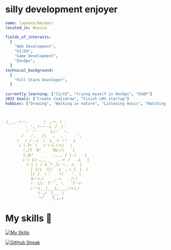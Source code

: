 


# silly development enjoyer


```yml
name: laynexx/bezdarr
located_in: Russia

fields_of_interests:
  [
    "Web Development",
    "UI/UX",
    "Game Development",
    "DevOps",
  ]
technical_background:
  [
    "Full Stack Developer",
  ]
  
currently_learning: ["CI/CD", "trying myself in DevOps", "GSAP"]
2025 Goals: ["Create Coalidraw", "Finish LMS startup"]
hobbies: ["Drawing", "Walking in nature", "Listening music", "Watching anime", "Reflect on philosophical topics"]



く__,.ヘヽ.　　　　/　,ー､ 〉
　　　　　＼ ', !-─‐-i　/　/´
　　　 　 ／｀ｰ'　　　 L/／｀ヽ､
　　 　 /　 ／,　 /|　 ,　 ,　　　 ',
　　　ｲ 　/ /-‐/　ｉ　L_ ﾊ ヽ!　 i
　　　 ﾚ ﾍ 7ｲ｀ﾄ　 ﾚ'ｧ-ﾄ､!ハ|　 |
　　　　 !,/7 '0'　　 ´0iソ| 　 |　　　
　　　　 |.从"　　_　　 ,,,, / |./ 　 |
　　　　 ﾚ'| i＞.､,,__　_,.イ / 　.i 　|                   
　　　　　 ﾚ'| | / k_７_/ﾚ'ヽ,　ﾊ.　|        
　　　　　　 | |/i 〈|/　 i　,.ﾍ |　i　|
　　　　　　.|/ /　ｉ： 　 ﾍ!　　＼　|
　　　 　 　 kヽ>､ﾊ 　 _,.ﾍ､ 　 /､!
　　　　　　 !'〈//｀Ｔ´', ＼ ｀'7'ｰr'
　　　　　　 ﾚ'ヽL__|___i,___,ンﾚ|ノ
　　　　　 　　　ﾄ-,/　|___./
　　　　　 　　　'ｰ'　　!_,.: 


```

# My skills 📘


[![My Skills](https://skillicons.dev/icons?i=js,ts,go,cs,react,nuxt,vue,nextjs,tailwind,pinia,docker,godot,vite,postgresql,prisma,mysql,nginx,obsidian,arduino,redis,sass,git,github,gitlab,neovim,webstorm,figma)](https://skillicons.dev) 



[![GitHub Streak](https://streak-stats.demolab.com?user=Laynexx-ns&theme=catppuccin-mocha&hide_border=true&card_width=1000&card_height=200)](https://git.io/streak-stats)


